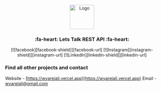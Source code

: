 <p align="center">
<img src="https://wyarejali.vercel.app/_next/image?url=%2F_next%2Fstatic%2Fmedia%2Ffavicon.748daa43.png&w=384&q=75" alt="Logo" width="80" height="80">
</p>

<h3 align="center">:fa-heart: Lets Talk REST API :fa-heart:</h3>
<p align="center">
[![facebook][facebook-shield]][facebook-url] [![Instagram][instagram-shield]][instagram-url] [![LinkedIn][linkedin-shield]][linkedin-url]
</p>

### Find all other projects and contact

Website - [https://wyarejali.vercel.app](https://wyarejali.vercel.app)
Email - [wyarejali@gmail.com](mailto:wyarejali@gmail.com)

<!-- MARKDOWN LINKS & IMAGES -->

[facebook-shield]: https://img.shields.io/badge/-Facebook-black.svg?style=flat-square&logo=facebook&color=555&logoColor=white
[facebook-url]: https://facebook.com/wyarejali
[instagram-shield]: https://img.shields.io/badge/-Instagram-black.svg?style=flat-square&logo=instagram&color=555&logoColor=white
[instagram-url]: https://instagram.com/wyarejali
[linkedin-shield]: https://img.shields.io/badge/-LinkedIn-black.svg?style=flat-square&logo=linkedin&colorB=555
[linkedin-url]: https://linkedin.com/in/wyarejali
